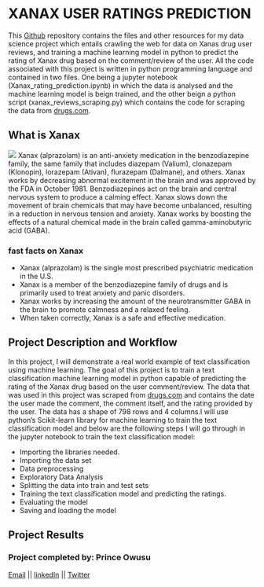 # XANAX USER RATINGS PREDICTION
This [Github](https://github.com/prince381/xanax_ratings) repository contains the files and other resources for my data science
project which entails crawling the web for data on Xanas drug user reviews, and training a machine learning model in python to predict the
rating of Xanax drug based on the comment/review of the user. All the code associated with this project is written in python programming
language and contained in two files. One being a jupyter notebook (Xanax_rating_prediction.ipynb) in which the data is analysed and the
machine learning model is beign trained, and the other beign a python script (xanax_reviews_scraping.py) which contains the code for
scraping the data from [drugs.com](https://www.drugs.com/comments/alprazolam/xanax.html).

## What is Xanax
![](https://encrypted-tbn0.gstatic.com/images?q=tbn%3AANd9GcQUAtoY757Jj1HTunpqgwzhGOwYP7NVevR7tE3qg8Ap8CQLZJMI)
Xanax (alprazolam) is an anti-anxiety medication in the benzodiazepine family, the same family that includes diazepam (Valium), clonazepam
(Klonopin), lorazepam (Ativan), flurazepam (Dalmane), and others. Xanax works by decreasing abnormal excitement in the brain and was
approved by the FDA in October 1981. Benzodiazepines act on the brain and central nervous system to produce a calming effect.
Xanax slows down the movement of brain chemicals that may have become unbalanced, resulting in a reduction in nervous tension and anxiety.
Xanax works by boosting the effects of a natural chemical made in the brain called gamma-aminobutyric acid (GABA).
### fast facts on Xanax
* Xanax (alprazolam) is the single most prescribed psychiatric medication in the U.S.
* Xanax is a member of the benzodiazepine family of drugs and is primarily used to treat anxiety and panic disorders.
* Xanax works by increasing the amount of the neurotransmitter GABA in the brain to promote calmness and a relaxed feeling.
* When taken correctly, Xanax is a safe and effective medication.

## Project Description and Workflow
In this project, I will demonstrate a real world example of text classification using machine learning. The goal of this project is to
train a text classification machine learning model in python capable of predicting the rating of the Xanax drug based on the user
comment/review. The data that was used in this project was scraped from [drugs.com](https://www.drugs.com/comments/alprazolam/xanax.html) and contains the date the user made the comment, the comment itself, and the
rating provided by the user. The data has a shape of 798 rows and 4 columns.I will use python’s Scikit-learn library for machine
learning to train the text classification model and below are the following steps I will go through in the jupyter notebook to train the
text classification model:
* Importing the libraries needed.
* Importing the data set
* Data preprocessing
* Exploratory Data Analysis
* Splitting the data into train and test sets
* Training the text classification model and predicting the ratings.
* Evaluating the  model
* Saving and loading the model

## Project Results


### Project completed by: Prince Owusu
[Email](powusu381@gmail.com) || [linkedIn](https://www.linkedin.com/in/prince-owusu-356914198?lipi=urn%3Ali%3Apage%3Ad_flagship3_profile_view_base_contact_details%3B2NYoXqMHQKOMp0yWSME5mQ%3D%3D) || [Twitter](https://twitter.com/iam_kwekhu)
